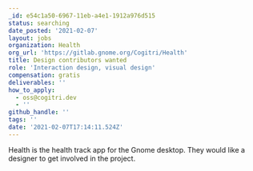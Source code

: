 ```yaml
---
_id: e54c1a50-6967-11eb-a4e1-1912a976d515
status: searching
date_posted: '2021-02-07'
layout: jobs
organization: Health
org_url: 'https://gitlab.gnome.org/Cogitri/Health'
title: Design contributors wanted
role: 'Interaction design, visual design'
compensation: gratis
deliverables: ''
how_to_apply:
  - oss@cogitri.dev
  - ''
github_handle: ''
tags: ''
date: '2021-02-07T17:14:11.524Z'
---
```

Health is the health track app for the Gnome desktop. They would like a designer to get involved in the project.
